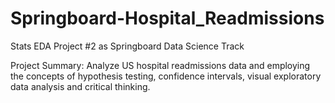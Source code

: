 # Springboard-Hospital_Readmissions
Stats EDA Project #2 as Springboard Data Science Track

Project Summary: Analyze US hospital readmissions data and employing the concepts of hypothesis testing, confidence 
intervals, visual exploratory data analysis and critical thinking.
